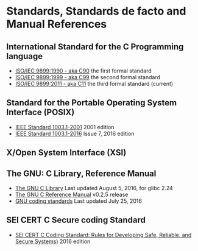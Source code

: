# Standards, Standards de facto and Manual References

## International Standard for the C Programming language

- [ISO/IEC 9899:1990 - aka C90](http://www.) the first formal standard
- [ISO/IEC 9899:1999 - aka C99](http://www.) the second formal standard
- [ISO/IEC 9899:2011 - aka C11](http://www.) the third formal standard (current)


## Standard for the Portable Operating System Interface (POSIX)

- [IEEE Standard 1003.1-2001](http://www.) 2001 edition
- [IEEE Standard 1003.1-2016](https://www2.opengroup.org/ogsys/catalog/c165) Issue 7, 2016 edition

## X/Open System Interface (XSI)

## The GNU: C Library, Reference Manual

- [The GNU C Library](https://www.gnu.org/software/libc/manual/pdf/libc.pdf) Last updated August 5, 2016, for glibc 2.24
- [The GNU C Reference Manual](https://www.gnu.org/software/gnu-c-manual/gnu-c-manual.pdf) v0.2.5 release
- [GNU coding standards](https://www.gnu.org/prep/standards/standards.pdf) Last updated July 25, 2016


## SEI CERT C Secure coding Standard

- [SEI CERT C Coding Standard: Rules for Developing Safe, Reliable, and Secure Systems)](https://www.cert.org/secure-coding/products-services/secure-coding-download.cfm) 2016 edition

